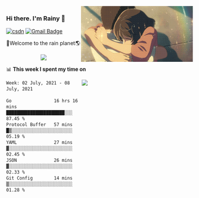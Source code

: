 <img  align='right' height="150" src="https://github.com/LikeRainDay/LikeRainDay/blob/master/pic/img_rain_1.gif?raw=true">



### Hi there. I'm Rainy :lemon:

[![csdn](https://img.shields.io/badge/-csdn-c14438?style=flat-square&logo=c&logoColor=white)](https://blog.csdn.net/qq_15807167)
[![Gmail Badge](https://img.shields.io/badge/-gmail-c14438?style=flat-square&logo=Gmail&logoColor=white&link=mailto:houshuai0816@gmail.com)](mailto:houshuai0816@gmail.com)

🚀Welcome to the rain planet🌎

<center>
<img align='center'  src="https://source.unsplash.com/random/1200x600">
</center>

📊 **This week I spent my time on**

<img align='right'   width="300" src="https://github-readme-stats.vercel.app/api?username=LikeRainDay&show_icons=true&title_color=fff&icon_color=79ff97&text_color=9f9f9f&bg_color=151515">

<!--START_SECTION:waka-->
```text
Week: 02 July, 2021 - 08 July, 2021

Go                16 hrs 16 mins  ██████████████████████░░░   87.45 % 
Protocol Buffer   57 mins         █▒░░░░░░░░░░░░░░░░░░░░░░░   05.19 % 
YAML              27 mins         ▓░░░░░░░░░░░░░░░░░░░░░░░░   02.45 % 
JSON              26 mins         ▓░░░░░░░░░░░░░░░░░░░░░░░░   02.33 % 
Git Config        14 mins         ▒░░░░░░░░░░░░░░░░░░░░░░░░   01.28 % 
```
<!--END_SECTION:waka-->
